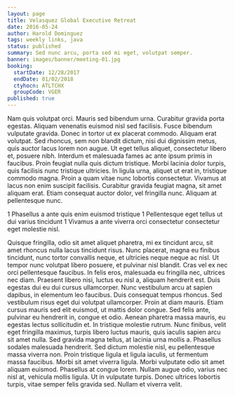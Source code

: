 ```yaml
---
layout: page
title: Velasquez Global Executive Retreat
date: 2016-05-24
author: Harold Dominguez
tags: weekly links, java
status: published
summary: Sed nunc arcu, porta sed mi eget, volutpat semper.
banner: images/banner/meeting-01.jpg
booking:
  startDate: 12/28/2017
  endDate: 01/02/2018
  ctyhocn: ATLTCHX
  groupCode: VGER
published: true
---
```

Nam quis volutpat orci. Mauris sed bibendum urna. Curabitur gravida porta egestas. Aliquam venenatis euismod nisl sed facilisis. Fusce bibendum vulputate gravida. Donec in tortor ut ex placerat commodo. Aliquam erat volutpat. Sed rhoncus, sem non blandit dictum, nisi dui dignissim metus, quis auctor lacus lorem non augue. Ut eget tellus aliquet, consectetur libero et, posuere nibh.
Interdum et malesuada fames ac ante ipsum primis in faucibus. Proin feugiat nulla quis dictum tristique. Morbi lacinia dolor turpis, quis facilisis nunc tristique ultricies. In ligula urna, aliquet ut erat in, tristique commodo magna. Proin a quam vitae nunc lobortis consectetur. Vivamus at lacus non enim suscipit facilisis. Curabitur gravida feugiat magna, sit amet aliquam erat. Etiam consequat auctor dolor, vel fringilla nunc. Aliquam at pellentesque nunc.

1 Phasellus a ante quis enim euismod tristique
1 Pellentesque eget tellus ut dui varius tincidunt
1 Vivamus a ante viverra orci consectetur consectetur eget molestie nisl.

Quisque fringilla, odio sit amet aliquet pharetra, mi ex tincidunt arcu, sit amet rhoncus nulla lacus tincidunt risus. Nunc placerat, magna eu finibus tincidunt, nunc tortor convallis neque, et ultricies neque neque ac nisl. Ut tempor nunc volutpat libero posuere, et pulvinar nisl blandit. Cras vel ex nec orci pellentesque faucibus. In felis eros, malesuada eu fringilla nec, ultrices nec diam. Praesent libero nisi, luctus eu nisl a, aliquam hendrerit est. Duis egestas dui eu dui cursus ullamcorper. Nunc vestibulum arcu at sapien dapibus, in elementum leo faucibus. Duis consequat tempus rhoncus. Sed vestibulum risus eget dui volutpat ullamcorper. Proin at diam mauris. Etiam cursus mauris sed elit euismod, ut mattis dolor congue. Sed felis ante, pulvinar eu hendrerit in, congue et odio. Aenean pharetra massa mauris, eu egestas lectus sollicitudin et. In tristique molestie rutrum. Nunc finibus, velit eget fringilla maximus, turpis libero luctus mauris, quis iaculis sapien arcu sit amet nulla.
Sed gravida magna tellus, at lacinia urna mollis a. Phasellus sodales malesuada hendrerit. Sed dictum molestie nisl, eu pellentesque massa viverra non. Proin tristique ligula et ligula iaculis, ut fermentum massa faucibus. Morbi sit amet viverra ligula. Morbi vulputate odio sit amet aliquam euismod. Phasellus at congue lorem. Nullam augue odio, varius nec nisl at, vehicula mollis ligula. Ut in vulputate turpis. Donec ultrices lobortis turpis, vitae semper felis gravida sed. Nullam et viverra velit.
